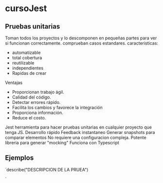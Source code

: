 # cursoJest

## Pruebas unitarias

Toman todos los proyectos y lo descomponen en pequeñas partes para ver si funcionan correctamente.
comprueban casos estandares.
caracteristicas: 
- automatizable
- total cobertura
- reutilizable
- independientes
- Rapidas de crear

Ventajas
- Proporcionan trabajo ágil.
- Calidad del código.
- Detectar errores rápido.
- Facilita los cambios y favorece la integración
- Proporciona información.
- Reduce el costo.


Jest 
herramienta para hacer pruebas unitarias en cualquier proyecto que tenga JS.
Desarrollo rápido
Feedback instantaneo
Generar snapshots para comparar elementos
No requiere una configuracion compleja.
Potente libreria para generar "mocking"
Funciona con Typescript

## Ejemplos

`describe("DESCRIPCION DE LA PRUEA")

`

